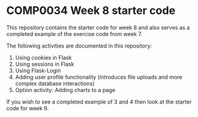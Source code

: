# COMP0034 Week 8 starter code

This repository contains the starter code for week 8 and also serves as a completed example of the exercise code from week 7.

The following activities are documented in this repository:

1. Using cookies in Flask
2. Using sessions in Flask
3. Using Flask-Login
4. Adding user profile functionality (introduces file uploads and more complex database interactions)
5. Option activity: Adding charts to a page

If you wish to see a completed example of 3 and 4 then look at the starter code for week 9.
